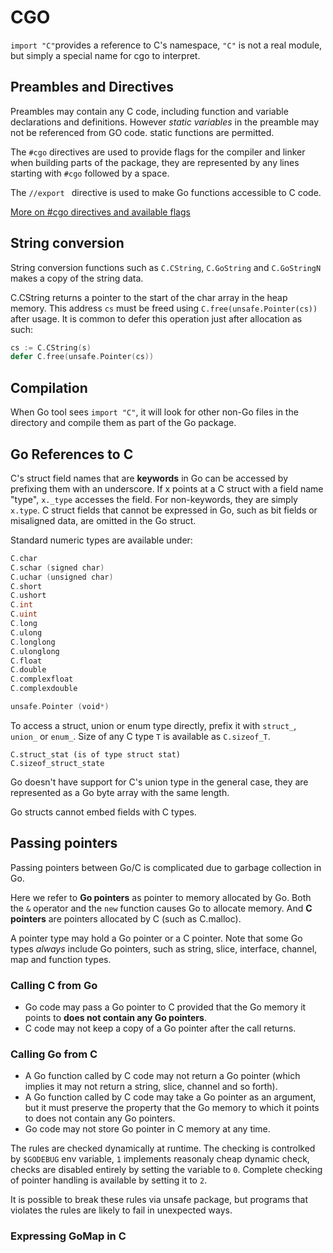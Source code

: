 # CGO


`import "C"`provides a reference to C's namespace, `"C"` is not a real module, but simply a special name for cgo to interpret.


## Preambles and Directives

Preambles may contain any C code, including function and variable declarations and definitions. However *static variables* in the preamble may not be referenced from GO code. static functions are permitted.

The `#cgo` directives are used to provide flags for the compiler and linker when building parts of the package, they are represented by any lines starting with `#cgo` followed by a space.

The `//export ` directive is used to make Go functions accessible to C code.

[More on #cgo directives and available flags](https://golang.org/cmd/cgo/)

## String conversion

String conversion functions such as `C.CString`, `C.GoString` and `C.GoStringN` makes a copy of the string data.

C.CString returns a pointer to the start of the char array in the heap memory. This address `cs` must be freed using `C.free(unsafe.Pointer(cs))` after usage. It is common to defer this operation just after allocation as such:

```go
cs := C.CString(s)
defer C.free(unsafe.Pointer(cs))
```

## Compilation
When Go tool sees `import "C"`, it will look for other non-Go files in the directory and compile them as part of the Go package.

## Go References to C
C's struct field names that are **keywords** in Go can be accessed by prefixing them with an underscore. If x points at a C struct with a field name "type", `x._type` accesses the field. For non-keywords, they are simply `x.type`. C struct fields that cannot be expressed in Go, such as bit fields or misaligned data, are omitted in the Go struct.

Standard numeric types are available under:
```go
C.char
C.schar (signed char)
C.uchar (unsigned char)
C.short
C.ushort
C.int
C.uint
C.long
C.ulong
C.longlong
C.ulonglong
C.float
C.double
C.complexfloat
C.complexdouble

unsafe.Pointer (void*)

```

To access a struct, union or enum type directly, prefix it with `struct_`, `union_` or `enum_`. Size of any C type `T` is available as `C.sizeof_T`.

```
C.struct_stat (is of type struct stat)
C.sizeof_struct_state
```

Go doesn't have support for C's union type in the general case, they are represented as a Go byte array with the same length.

Go structs cannot embed fields with C types.

## Passing pointers
Passing pointers between Go/C is complicated due to garbage collection in Go.

Here we refer to **Go pointers** as pointer to memory allocated by Go. Both the `&` operator and the `new` function causes Go to allocate memory. And **C pointers** are pointers allocated by C (such as C.malloc).

A pointer type may hold a Go pointer or a C pointer. Note that some Go types *always* include Go pointers, such as string, slice, interface, channel, map and function types.

### Calling C from Go
- Go code may pass a Go pointer to C provided that the Go memory it points to **does not contain any Go pointers**.
- C code may not keep a copy of a Go pointer after the call returns.

### Calling Go from C
- A Go function called by C code may not return a Go pointer (which implies it may not return a string, slice, channel and so forth).
- A Go function called by C code may take a Go pointer as an argument, but it must preserve the property that the Go memory to which it points to does not contain any Go pointers.
- Go code may not store Go pointer in C memory at any time.

The rules are checked dynamically at runtime. The checking is controlked by `$GODEBUG` env variable, `1` implements reasonaly cheap dynamic check, checks are disabled entirely by setting the variable to `0`. Complete checking of pointer handling is available by setting it to `2`.

It is possible to break these rules via unsafe package, but programs that violates the rules are likely to fail in unexpected ways.

### Expressing GoMap in C
